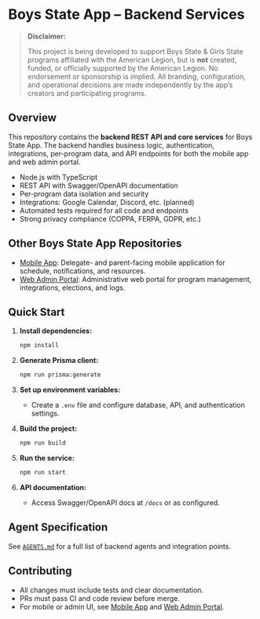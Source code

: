 # Boys State App – Backend Services

> **Disclaimer:**
>
> This project is being developed to support Boys State & Girls State programs affiliated with the American Legion, but is **not** created, funded, or officially supported by the American Legion. No endorsement or sponsorship is implied. All branding, configuration, and operational decisions are made independently by the app’s creators and participating programs.

## Overview

This repository contains the **backend REST API and core services** for Boys State App. The backend handles business logic, authentication, integrations, per-program data, and API endpoints for both the mobile app and web admin portal.

* Node.js with TypeScript
* REST API with Swagger/OpenAPI documentation
* Per-program data isolation and security
* Integrations: Google Calendar, Discord, etc. (planned)
* Automated tests required for all code and endpoints
* Strong privacy compliance (COPPA, FERPA, GDPR, etc.)

## Other Boys State App Repositories

* [Mobile App](https://github.com/BoysStateApp/mobile): Delegate- and parent-facing mobile application for schedule, notifications, and resources.
* [Web Admin Portal](https://github.com/BoysStateApp/admin-portal): Administrative web portal for program management, integrations, elections, and logs.

## Quick Start

1. **Install dependencies:**

   ```bash
   npm install
   ```
2. **Generate Prisma client:**

   ```bash
   npm run prisma:generate
   ```
3. **Set up environment variables:**

   * Create a `.env` file and configure database, API, and authentication settings.
4. **Build the project:**

   ```bash
   npm run build
   ```
5. **Run the service:**

   ```bash
   npm run start
   ```
6. **API documentation:**

   * Access Swagger/OpenAPI docs at `/docs` or as configured.

## Agent Specification

See [`AGENTS.md`](./AGENTS.md) for a full list of backend agents and integration points.

## Contributing

* All changes must include tests and clear documentation.
* PRs must pass CI and code review before merge.
* For mobile or admin UI, see [Mobile App](https://github.com/BoysStateApp/mobile) and [Web Admin Portal](https://github.com/BoysStateApp/admin-portal).
